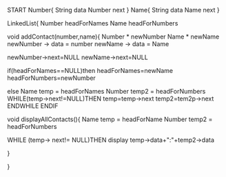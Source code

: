 START
Number{
  String data
  Number next
}
Name{
  String data
  Name next
}

LinkedList{
  Number headForNames
  Name headForNumbers

  void addContact(number,name){
  Number * newNumber
  Name * newName
  newNumber -> data = number
  newName -> data = Name

  newNumber->next=NULL
  newName->next=NULL

  if(headForNames==NULL)then
    headForNames=newName
    headForNumbers=newNumber

else
  Name temp =  headForNames
  Number temp2 = headForNumbers 
  WHILE(temp->next!=NULL)THEN
    temp=temp->next
    temp2=tem2p->next
  ENDWHILE
ENDIF

void displayAllContacts(){
  Name temp = headForName
  Number temp2 = headForNumbers

  WHILE (temp-> next!= NULL)THEN
  display temp->data+":"+temp2->data  
  
}





}
